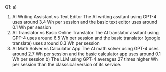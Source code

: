 Q1: 
a) 
1. AI Writing Assistant vs Text Editor
The AI writing assitant using GPT-4 uses around 3.4 Wh per session and the basic text editor uses around 0.1 Wh per session
2. AI Translator vs Basic Online Translator
The AI translator assitant using GPT-4 uses around 6.5 Wh per session and the basic translator (google translate) uses around 0.3 Wh per session
3. AI Math Solver vs Calculator App
The AI math solver using GPT-4 uses around 2.7 Wh per session and the basic calculator app uses around 0.1 Wh per session
b)
The LLM using GPT-4 averages 27 times higher Wh per session than the classsical version of its service.
